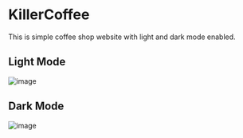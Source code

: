 # KillerCoffee

This is simple coffee shop website with light and dark mode enabled.

## Light Mode

![image](https://user-images.githubusercontent.com/53274915/88299013-81961b80-cd1f-11ea-8ece-80705a4d3f0a.png)


## Dark Mode

![image](https://user-images.githubusercontent.com/53274915/88299184-b86c3180-cd1f-11ea-9716-ecc1498f99c7.png)
